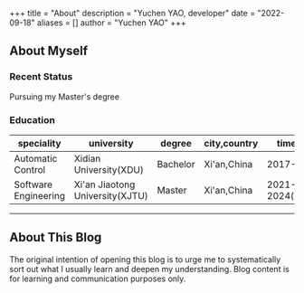 +++
title = "About"
description = "Yuchen YAO, developer"
date = "2022-09-18"
aliases = []
author = "Yuchen YAO"
+++

## About Myself

### Recent Status
Pursuing my Master's degree

### Education
|speciality|university|degree|city,country|time period|
|----|----|----|----|----|
|Automatic Control|Xidian University(XDU)|Bachelor|Xi'an,China|2017-2021|
|Software Engineering|Xi'an Jiaotong University(XJTU)|Master|Xi'an,China|2021-2024(expected)|

---

## About This Blog

The original intention of opening this blog is to urge me to systematically sort out what I usually learn and deepen my understanding. Blog content is for learning and communication purposes only.
